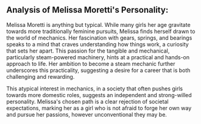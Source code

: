 ## Analysis of Melissa Moretti's Personality:

Melissa Moretti is anything but typical. While many girls her age gravitate towards more traditionally feminine pursuits, Melissa finds herself drawn to the world of mechanics. Her fascination with gears, springs, and bearings speaks to a mind that craves understanding how things work, a curiosity that sets her apart. This passion for the tangible and mechanical, particularly steam-powered machinery, hints at a practical and hands-on approach to life. Her ambition to become a steam mechanic further underscores this practicality, suggesting a desire for a career that is both challenging and rewarding. 

This atypical interest in mechanics, in a society that often pushes girls towards more domestic roles, suggests an independent and strong-willed personality. Melissa's chosen path is a clear rejection of societal expectations, marking her as a girl who is not afraid to forge her own way and pursue her passions, however unconventional they may be. 
